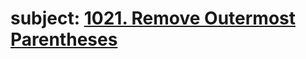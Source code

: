 # subject: <a href="https://leetcode.com/problems/remove-outermost-parentheses/">1021. Remove Outermost Parentheses</a>
